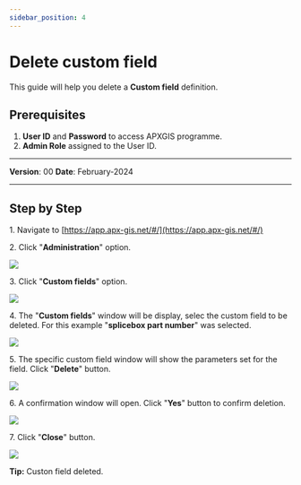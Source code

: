 ```yaml
---
sidebar_position: 4
---
```


# Delete custom field

This guide will help you delete a **Custom field** definition.

## **Prerequisites**
1.	**User ID** and **Password** to access APXGIS programme.
2.	**Admin Role** assigned to the User ID.

------------

**Version**: 00
**Date**: February-2024

------------
## **Step by Step**

1\. Navigate to [https://app.apx-gis.net/#/](https://app.apx-gis.net/#/)


2\. Click "**Administration**" option.

![](https://ajeuwbhvhr.cloudimg.io/colony-recorder.s3.amazonaws.com/files/2024-01-25/ff1fc4cf-f86a-490d-93fb-32b2c55a225a/ascreenshot.jpeg?tl_px=0,0&br_px=825,461&force_format=png&width=826&wat_scale=73&wat=1&wat_opacity=1&wat_gravity=northwest&wat_url=https://colony-recorder.s3.amazonaws.com/images/watermarks/14B8A6_standard.png&wat_pad=98,46)


3\. Click "**Custom fields**" option.

![](https://ajeuwbhvhr.cloudimg.io/colony-recorder.s3.amazonaws.com/files/2024-01-25/60019d28-53b8-4f76-8ad9-a46720d124fd/ascreenshot.jpeg?tl_px=0,22&br_px=825,483&force_format=png&width=826&wat_scale=73&wat=1&wat_opacity=1&wat_gravity=northwest&wat_url=https://colony-recorder.s3.amazonaws.com/images/watermarks/14B8A6_standard.png&wat_pad=85,204)


4\. The "**Custom fields**" window will be display, selec the custom field to be deleted. For this example "**splicebox part number**" was selected.

![](https://ajeuwbhvhr.cloudimg.io/colony-recorder.s3.amazonaws.com/files/2024-01-25/4a363cf4-5242-4ae5-82d6-1035c982b15a/ascreenshot.jpeg?tl_px=0,0&br_px=825,461&force_format=png&width=826&wat_scale=73&wat=1&wat_opacity=1&wat_gravity=northwest&wat_url=https://colony-recorder.s3.amazonaws.com/images/watermarks/14B8A6_standard.png&wat_pad=87,153)


5\. The specific custom field window will show the parameters set for the field. Click "**Delete**" button.

![](https://ajeuwbhvhr.cloudimg.io/colony-recorder.s3.amazonaws.com/files/2024-01-25/50599e88-41ee-4650-97e0-118fc817bce6/ascreenshot.jpeg?tl_px=0,0&br_px=1719,887&force_format=png&width=1120.0&wat=1&wat_opacity=1&wat_gravity=northwest&wat_url=https://colony-recorder.s3.amazonaws.com/images/watermarks/14B8A6_standard.png&wat_pad=-24,529)


6\. A confirmation window will open. Click "**Yes**" button to confirm deletion.

![](https://ajeuwbhvhr.cloudimg.io/colony-recorder.s3.amazonaws.com/files/2024-01-25/3149c020-4bb0-4961-b4a6-d4a995e86384/ascreenshot.jpeg?tl_px=561,0&br_px=1708,640&force_format=png&width=1120.0&wat=1&wat_opacity=1&wat_gravity=northwest&wat_url=https://colony-recorder.s3.amazonaws.com/images/watermarks/14B8A6_standard.png&wat_pad=524,212)


7\. Click "**Close**" button.

![](https://ajeuwbhvhr.cloudimg.io/colony-recorder.s3.amazonaws.com/files/2024-01-25/9d849dc2-0ef5-474e-b9b5-73212ca6ade9/ascreenshot.jpeg?tl_px=0,425&br_px=825,887&force_format=png&width=826&wat_scale=73&wat=1&wat_opacity=1&wat_gravity=northwest&wat_url=https://colony-recorder.s3.amazonaws.com/images/watermarks/14B8A6_standard.png&wat_pad=384,412)


**Tip:** Custon field deleted.

